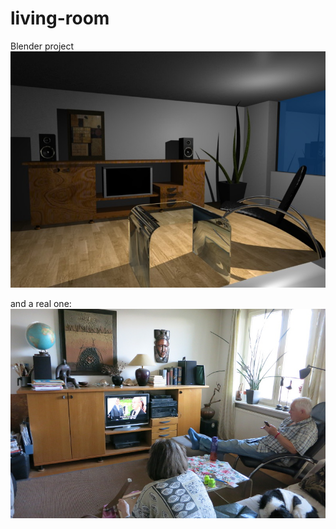 living-room
===========

Blender project
![Alt text](/renders/living-room04.jpg?raw=true "<living room>")

and a real one:
![Alt text](/doc/living-room-photo.jpg?raw=true "<living room photo>")

